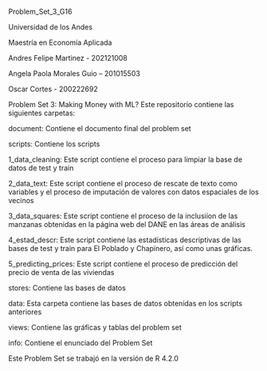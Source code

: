Problem_Set_3_G16

Universidad de los Andes

Maestría en Economía Aplicada

Andres Felipe Martinez - 202121008

Angela Paola Morales Guio – 201015503

Oscar Cortes - 200222692

Problem Set 3: Making Money with ML?
Este repositorio contiene las siguientes carpetas:

document: Contiene el documento final del problem set


scripts: Contiene los scripts

1_data_cleaning: Este script contiene el proceso para limpiar la base de datos de test y train

2_data_text:  Este script contiene el proceso de rescate de texto como variables y el proceso de imputación de valores con datos espaciales de los vecinos

3_data_squares: Este script contiene el proceso de la inclusiíon de las manzanas obtenidas en la página web del DANE en las áreas de análisis

4_estad_descr: Este script contiene las estadísticas descriptivas de las bases de test y train para El Poblado y Chapinero, así como unas gráficas.

5_predicting_prices: Este script contiene el proceso de predicción del precio de venta de las viviendas


stores: Contiene las bases de datos


data: Esta carpeta contiene las bases de datos obtenidas en los scripts anteriores


views: Contiene las gráficas y tablas del problem set

info: Contiene el enunciado del Problem Set 

Este Problem Set se trabajó en la versión de R 4.2.0
